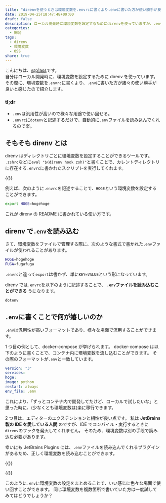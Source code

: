 ```yaml
---
title: "direnvを使うときは環境変数を.envrcに書くより.envに書いた方が使い勝手が良い"
date: 2019-04-25T18:47:48+09:00
draft: false
description: ローカル開発時に環境変数を設定するためにdirenvを使っていますが、.envを使うことで環境変数の設定が楽になりました。
categories:
  - 開発
tags:
  - direnv
  - 環境変数
  - OSS
share: true
---
```


こんにちは、[@p1ass](https://twitter.com/p1ass)です。  
自分はローカル開発時に、環境変数を設定するために direnv を使っています。
その際に、環境変数を`.envrc`に書くより、`.env`に書いた方が諸々の使い勝手が良いと感じたので紹介します。

### tl;dr

- `.env`は汎用性が高いので様々な用途で使い回せる。
- `.envrc`に`dotenv`と記述するだけで、自動的に`.env`ファイルを読み込んでくれるので楽。

<!--more-->

## そもそも direnv とは

direnv はディレクトリごとに環境変数を設定することができるツールです。  
`.zshrc`などに`eval "$(direnv hook zsh)"`と書くことで、カレントディレクトリに存在する`.envrc`に書かれたスクリプトを実行してくれます。

{{<ex-link url="https://github.com/direnv/direnv" >}}

例えば、次のように`.envrc`を記述することで、`HOGE`という環境変数を設定することができます。

```bash
export HOGE=hogehoge
```

これが direnv の README に書かれている使い方です。

## direnv で`.env`を読み込む

さて、環境変数をファイルで管理する際に、次のような書式で書かれた`.env`ファイルが使われることがあります。

```bash
HOGE=hogehoge
FUGA=fugafuga
```

`.envrc`と違って`export`は書かず、単に`KEY=VALUE`という形になっています。

direnv では`.envrc`を以下のように記述することで、 **`.env`ファイルを読み込むことができる** うになります。

```bash
dotenv
```

## `.env`に書くことで何が嬉しいのか

`.env`は汎用性が高いフォーマットであり、様々な場面で流用することができます。

1 つ目の例として、docker-compose が挙げられます。
docker-compose は以下のように書くことで、コンテナ内に環境変数を流し込むことができます。
その際のフォーマットが`.env`と一致しています。

```yaml
version: "3"
services:
hoge:
image: python
restart: always
env_file: .env
```

これにより、「ずっとコンテナ内で開発してたけど、ローカルで試したいな」と思った時に、(少なくとも環境変数は)楽に移行できます。

2 つ目は、エディターのエクステンションと相性が良い点です。
私は **JetBrains 製の IDE を愛している人間** のですが、IDE でコンパイル・実行するときに`direnv`のフックを発火してくれません。
そのため、環境変数は別の手段で読み込む必要があります。

幸いにも JetBrains Plugins には、`.env`ファイルを読み込んでくれるプラグインがあるため、正しく環境変数を読み込むことができます。

{{<ex-link url="https://plugins.jetbrains.com/plugin/9525--env-files-support" >}}

{{<ex-link url="https://plugins.jetbrains.com/plugin/7861-envfile" >}}

このように`.env`に環境変数の設定をまとめることで、いい感じに色々な場面で使い回すことができます。
同じ環境変数を複数箇所で書いていた方は一度試してみてはどうでしょうか？
